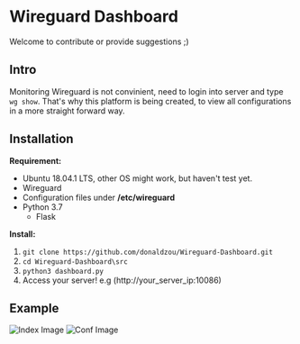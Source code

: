 # Wireguard Dashboard
Welcome to contribute or provide suggestions ;)
## Intro
Monitoring Wireguard is not convinient, need to login into server and type `wg show`. That's why this platform is being created, to view all configurations in a more straight forward way.
## Installation
**Requirement:**
- Ubuntu 18.04.1 LTS, other OS might work, but haven't test yet.
- Wireguard
- Configuration files under **/etc/wireguard**
- Python 3.7
  - Flask

**Install:**
1. `git clone https://github.com/donaldzou/Wireguard-Dashboard.git`
2. `cd Wireguard-Dashboard\src`
3. `python3 dashboard.py`
4. Access your server! e.g (http://your_server_ip:10086)

## Example
![Index Image](https://github.com/donaldzou/Wireguard-Dashboard/raw/main/src/static/index.png)
![Conf Image](https://github.com/donaldzou/Wireguard-Dashboard/raw/main/src/static/configuration.png)
